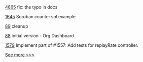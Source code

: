 
[4865](https://github.com/hyperledger/fabric/pull/4865) fix: the typo in docs

[1645](https://github.com/hyperledger/solang/pull/1645) Soroban counter.sol example

[89](https://github.com/hyperledger-labs/hyperledger-community-management-tools/pull/89) cleanup

[88](https://github.com/hyperledger-labs/hyperledger-community-management-tools/pull/88) initial version - Org Dashboard

[1579](https://github.com/hyperledger/caliper/pull/1579) Implement part of #1557: Add tests for replayRate controller.


[See more >>>](https://start-here.hyperledger.org/pull-requests)
